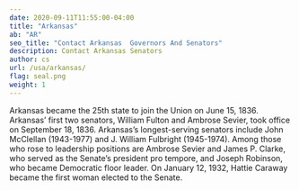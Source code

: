 ```yaml
---
date: 2020-09-11T11:55:00-04:00
title: "Arkansas"
ab: "AR"
seo_title: "Contact Arkansas  Governors And Senators"
description: Contact Arkansas Senators
author: cs
url: /usa/arkansas/
flag: seal.png
weight: 1
---
```

Arkansas became the 25th state to join the Union on June 15, 1836. Arkansas’ first two senators, William Fulton and Ambrose Sevier, took office on September 18, 1836. Arkansas’s longest-serving senators include John McClellan (1943-1977) and J. William Fulbright (1945-1974). Among those who rose to leadership positions are Ambrose Sevier and James P. Clarke, who served as the Senate’s president pro tempore, and Joseph Robinson, who became Democratic floor leader. On January 12, 1932, Hattie Caraway became the first woman elected to the Senate.